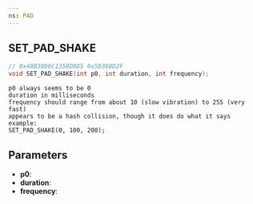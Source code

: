 ```yaml
---
ns: PAD
---
```

## SET_PAD_SHAKE

```c
// 0x48B3886C1358D0D5 0x5D38BD2F
void SET_PAD_SHAKE(int p0, int duration, int frequency);
```

```
p0 always seems to be 0  
duration in milliseconds   
frequency should range from about 10 (slow vibration) to 255 (very fast)  
appears to be a hash collision, though it does do what it says  
example:  
SET_PAD_SHAKE(0, 100, 200);  
```

## Parameters
* **p0**: 
* **duration**: 
* **frequency**: 

